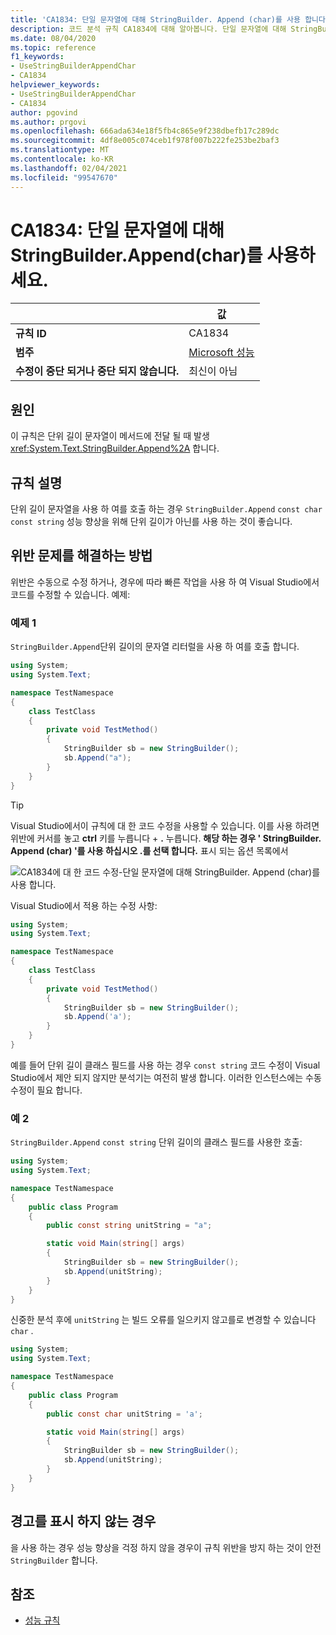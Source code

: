 ```yaml
---
title: 'CA1834: 단일 문자열에 대해 StringBuilder. Append (char)를 사용 합니다 (코드 분석).'
description: 코드 분석 규칙 CA1834에 대해 알아봅니다. 단일 문자열에 대해 StringBuilder. Append (char)를 사용 합니다.
ms.date: 08/04/2020
ms.topic: reference
f1_keywords:
- UseStringBuilderAppendChar
- CA1834
helpviewer_keywords:
- UseStringBuilderAppendChar
- CA1834
author: pgovind
ms.author: prgovi
ms.openlocfilehash: 666ada634e18f5fb4c865e9f238dbefb17c289dc
ms.sourcegitcommit: 4df8e005c074ceb1f978f007b222fe253be2baf3
ms.translationtype: MT
ms.contentlocale: ko-KR
ms.lasthandoff: 02/04/2021
ms.locfileid: "99547670"
---
```

# <a name="ca1834-use-stringbuilderappendchar-for-single-character-strings"></a>CA1834: 단일 문자열에 대해 StringBuilder.Append(char)를 사용하세요.

| | 값 |
|-|-|
| **규칙 ID** |CA1834|
| **범주** |[Microsoft 성능](performance-warnings.md)|
| **수정이 중단 되거나 중단 되지 않습니다.** |최신이 아님|

## <a name="cause"></a>원인

이 규칙은 단위 길이 문자열이 메서드에 전달 될 때 발생 <xref:System.Text.StringBuilder.Append%2A> 합니다.

## <a name="rule-description"></a>규칙 설명

단위 길이 문자열을 사용 하 여를 호출 하는 경우 `StringBuilder.Append` `const char` `const string` 성능 향상을 위해 단위 길이가 아닌를 사용 하는 것이 좋습니다.

## <a name="how-to-fix-violations"></a>위반 문제를 해결하는 방법

위반은 수동으로 수정 하거나, 경우에 따라 빠른 작업을 사용 하 여 Visual Studio에서 코드를 수정할 수 있습니다. 예제:

### <a name="example-1"></a>예제 1

`StringBuilder.Append`단위 길이의 문자열 리터럴을 사용 하 여를 호출 합니다.

```csharp
using System;
using System.Text;

namespace TestNamespace
{
    class TestClass
    {
        private void TestMethod()
        {
            StringBuilder sb = new StringBuilder();
            sb.Append("a");
        }
    }
}
```

> [!TIP]
> Visual Studio에서이 규칙에 대 한 코드 수정을 사용할 수 있습니다. 이를 사용 하려면 위반에 커서를 놓고 **ctrl** 키를 누릅니다 + **.** 누릅니다. **해당 하는 경우 ' StringBuilder. Append (char) '를 사용 하십시오 .를 선택 합니다.** 표시 되는 옵션 목록에서
>
> ![CA1834에 대 한 코드 수정-단일 문자열에 대해 StringBuilder. Append (char)를 사용 합니다.](media/ca1834-codefix.png)

Visual Studio에서 적용 하는 수정 사항:

```csharp
using System;
using System.Text;

namespace TestNamespace
{
    class TestClass
    {
        private void TestMethod()
        {
            StringBuilder sb = new StringBuilder();
            sb.Append('a');
        }
    }
}
```

예를 들어 단위 길이 클래스 필드를 사용 하는 경우 `const string` 코드 수정이 Visual Studio에서 제안 되지 않지만 분석기는 여전히 발생 합니다. 이러한 인스턴스에는 수동 수정이 필요 합니다.

### <a name="example-2"></a>예 2

`StringBuilder.Append` `const string` 단위 길이의 클래스 필드를 사용한 호출:

```cs
using System;
using System.Text;

namespace TestNamespace
{
    public class Program
    {
        public const string unitString = "a";

        static void Main(string[] args)
        {
            StringBuilder sb = new StringBuilder();
            sb.Append(unitString);
        }
    }
}
```

신중한 분석 후에 `unitString` 는 빌드 오류를 일으키지 않고를로 변경할 수 있습니다 `char` .

```cs
using System;
using System.Text;

namespace TestNamespace
{
    public class Program
    {
        public const char unitString = 'a';

        static void Main(string[] args)
        {
            StringBuilder sb = new StringBuilder();
            sb.Append(unitString);
        }
    }
}
```

## <a name="when-to-suppress-warnings"></a>경고를 표시 하지 않는 경우

을 사용 하는 경우 성능 향상을 걱정 하지 않을 경우이 규칙 위반을 방지 하는 것이 안전 `StringBuilder` 합니다.

## <a name="see-also"></a>참조

- [성능 규칙](performance-warnings.md)
